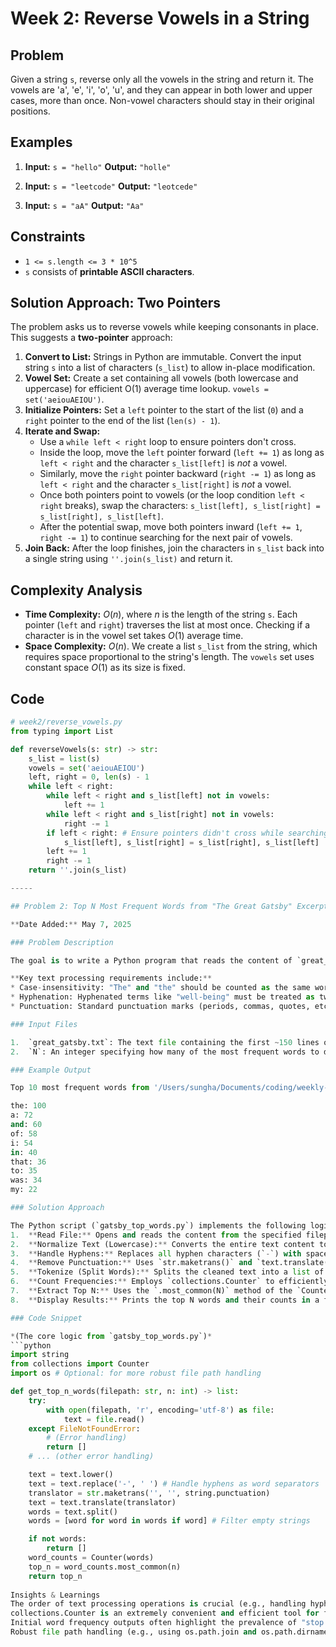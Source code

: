 # Week 2: Reverse Vowels in a String

## Problem

Given a string `s`, reverse only all the vowels in the string and return it. The vowels are 'a', 'e', 'i', 'o', 'u', and they can appear in both lower and upper cases, more than once. Non-vowel characters should stay in their original positions.

## Examples

1.  **Input:** `s = "hello"`
    **Output:** `"holle"`

2.  **Input:** `s = "leetcode"`
    **Output:** `"leotcede"`

3.  **Input:** `s = "aA"`
    **Output:** `"Aa"`

## Constraints

* `1 <= s.length <= 3 * 10^5`
* `s` consists of **printable ASCII characters**.

## Solution Approach: Two Pointers

The problem asks us to reverse vowels while keeping consonants in place. This suggests a **two-pointer** approach:

1.  **Convert to List:** Strings in Python are immutable. Convert the input string `s` into a list of characters (`s_list`) to allow in-place modification.
2.  **Vowel Set:** Create a set containing all vowels (both lowercase and uppercase) for efficient O(1) average time lookup. `vowels = set('aeiouAEIOU')`.
3.  **Initialize Pointers:** Set a `left` pointer to the start of the list (`0`) and a `right` pointer to the end of the list (`len(s) - 1`).
4.  **Iterate and Swap:**
    * Use a `while left < right` loop to ensure pointers don't cross.
    * Inside the loop, move the `left` pointer forward (`left += 1`) as long as `left < right` and the character `s_list[left]` is *not* a vowel.
    * Similarly, move the `right` pointer backward (`right -= 1`) as long as `left < right` and the character `s_list[right]` is *not* a vowel.
    * Once both pointers point to vowels (or the loop condition `left < right` breaks), swap the characters: `s_list[left], s_list[right] = s_list[right], s_list[left]`.
    * After the potential swap, move both pointers inward (`left += 1`, `right -= 1`) to continue searching for the next pair of vowels.
5.  **Join Back:** After the loop finishes, join the characters in `s_list` back into a single string using `''.join(s_list)` and return it.

## Complexity Analysis

* **Time Complexity:** $O(n)$, where $n$ is the length of the string `s`. Each pointer (`left` and `right`) traverses the list at most once. Checking if a character is in the vowel set takes $O(1)$ average time.
* **Space Complexity:** $O(n)$. We create a list `s_list` from the string, which requires space proportional to the string's length. The `vowels` set uses constant space $O(1)$ as its size is fixed.

## Code

```python
# week2/reverse_vowels.py
from typing import List

def reverseVowels(s: str) -> str:
    s_list = list(s)
    vowels = set('aeiouAEIOU')
    left, right = 0, len(s) - 1
    while left < right:
        while left < right and s_list[left] not in vowels:
            left += 1
        while left < right and s_list[right] not in vowels:
            right -= 1
        if left < right: # Ensure pointers didn't cross while searching
            s_list[left], s_list[right] = s_list[right], s_list[left]
        left += 1
        right -= 1
    return ''.join(s_list)

-----

## Problem 2: Top N Most Frequent Words from "The Great Gatsby" Excerpt

**Date Added:** May 7, 2025

### Problem Description

The goal is to write a Python program that reads the content of `great_gatsby.txt`, processes the text to identify word frequencies, and then outputs the **N** most common words.

**Key text processing requirements include:**
* Case-insensitivity: "The" and "the" should be counted as the same word.
* Hyphenation: Hyphenated terms like "well-being" must be treated as two separate words: "well" and "being".
* Punctuation: Standard punctuation marks (periods, commas, quotes, etc.) should be removed and not interfere with word identification.

### Input Files

1.  `great_gatsby.txt`: The text file containing the first ~150 lines of "The Great Gatsby". This file should be placed in the `week2` directory.
2.  `N`: An integer specifying how many of the most frequent words to display (e.g., N=10).

### Example Output

Top 10 most frequent words from '/Users/sungha/Documents/coding/weekly-coding-challenges/week2/great_gatsby.txt':

the: 100
a: 72
and: 60
of: 58
i: 54
in: 40
that: 36
to: 35
was: 34
my: 22

### Solution Approach

The Python script (`gatsby_top_words.py`) implements the following logic:
1.  **Read File:** Opens and reads the content from the specified filepath (`great_gatsby.txt`), ensuring `utf-8` encoding. Includes basic error handling for `FileNotFoundError`.
2.  **Normalize Text (Lowercase):** Converts the entire text content to lowercase to handle case-insensitivity.
3.  **Handle Hyphens:** Replaces all hyphen characters (`-`) with spaces (` `). This is done *before* general punctuation removal to ensure terms like "well-being" become "well being" and are then split into two distinct words.
4.  **Remove Punctuation:** Uses `str.maketrans()` and `text.translate()` with `string.punctuation` to remove all other standard punctuation marks.
5.  **Tokenize (Split Words):** Splits the cleaned text into a list of individual words using whitespace as the delimiter. Any resulting empty strings from the list of words are filtered out.
6.  **Count Frequencies:** Employs `collections.Counter` to efficiently count the occurrences of each word in the tokenized list.
7.  **Extract Top N:** Uses the `.most_common(N)` method of the `Counter` object to get the N words with the highest frequencies, already sorted in descending order of frequency.
8.  **Display Results:** Prints the top N words and their counts in a formatted manner.

### Code Snippet

*(The core logic from `gatsby_top_words.py`)*
```python
import string
from collections import Counter
import os # Optional: for more robust file path handling

def get_top_n_words(filepath: str, n: int) -> list:
    try:
        with open(filepath, 'r', encoding='utf-8') as file:
            text = file.read()
    except FileNotFoundError:
        # (Error handling)
        return []
    # ... (other error handling)

    text = text.lower()
    text = text.replace('-', ' ') # Handle hyphens as word separators
    translator = str.maketrans('', '', string.punctuation)
    text = text.translate(translator)
    words = text.split()
    words = [word for word in words if word] # Filter empty strings

    if not words:
        return []
    word_counts = Counter(words)
    top_n = word_counts.most_common(n)
    return top_n
    
Insights & Learnings
The order of text processing operations is crucial (e.g., handling hyphens before general punctuation removal based on string.punctuation).
collections.Counter is an extremely convenient and efficient tool for frequency counting tasks.
Initial word frequency outputs often highlight the prevalence of "stop words" (common articles, prepositions, etc.), suggesting a common next step in text analysis is stop word filtering to find more thematically relevant terms.
Robust file path handling (e.g., using os.path.join and os.path.dirname(__file__)) makes scripts more portable.
